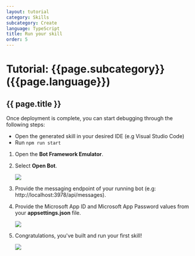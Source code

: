 ```yaml
---
layout: tutorial
category: Skills
subcategory: Create
language: TypeScript
title: Run your skill
order: 5
---
```


# Tutorial: {{page.subcategory}} ({{page.language}})

## {{ page.title }}

Once deployment is complete, you can start debugging through the following steps:

- Open the generated skill in your desired IDE (e.g Visual Studio Code)
- Run `npm run start` 
1. Open the **Bot Framework Emulator**.
1. Select **Open Bot**.

    ![]({{site.baseurl}}/assets/images/quickstart-virtualassistant-openbot.png)

1. Provide the messaging endpoint of your running bot (e.g: http://localhost:3978/api/messages).
1. Provide the Microsoft App ID and Microsoft App Password values from your **appsettings.json** file.

    ![]({{site.baseurl}}/assets/images/quickstart-virtualassistant-openbotmodal.png)

1. Congratulations, you've built and run your first skill!

    ![]({{site.baseurl}}/assets/images/quickstart-virtualassistant-greetingemulator.png)